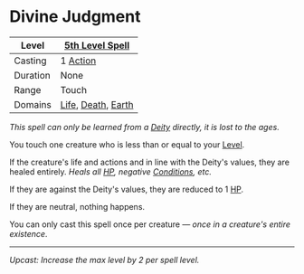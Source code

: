 # Divine Judgment

| Level    | [5th Level Spell](5th%20Level%20Spells.md)                                                                             |
| -------- | ----------------------------------------------------------------------------------------------------------------------- |
| Casting  | 1 [Action](../../../../Game%20Procedures/Core%20Procedures/Action.md)                                                   |
| Duration | None                                                                                                                    |
| Range    | Touch                                                                                                                   |
| Domains  | [Life](../../Spell%20Domains/Life.md), [Death](../../Spell%20Domains/Death.md), [Earth](../../Spell%20Domains/Earth.md) |

*This spell can only be learned from a [Deity](../../../Deities.md) directly, it is lost to the ages.*

You touch one creature who is less than or equal to your [Level](../../../../Player%20Characters/Progression/Level.md).

If the creature's life and actions and in line with the Deity's values, they are healed entirely.
*Heals all [HP](../../../../Player%20Characters/Point%20Pools/Health%20Points.md), negative [Conditions](../../../../Game%20Procedures/Conditions/{Conditions}.md), etc.*

If they are against the Deity's values, they are reduced to 1 [HP](../../../../Player%20Characters/Point%20Pools/Health%20Points.md).

If they are neutral, nothing happens.

You can only cast this spell once per creature — *once in a creature's entire existence*.

---
*Upcast: Increase the max level by 2 per spell level.*
